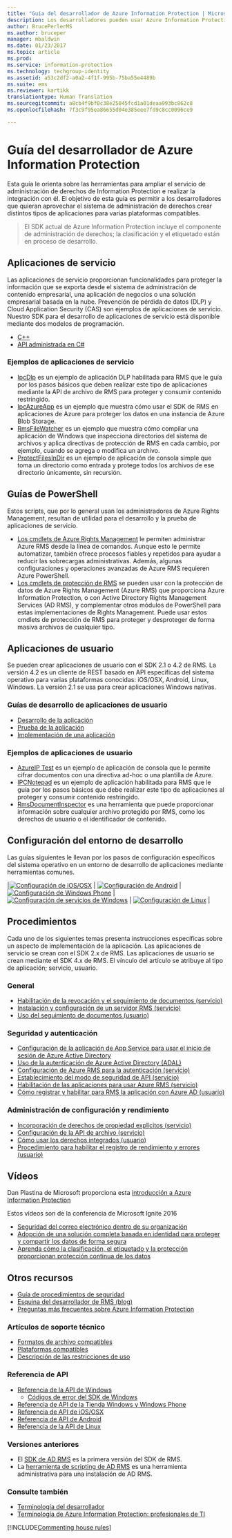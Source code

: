```yaml
---
title: "Guía del desarrollador de Azure Information Protection | Microsoft Docs"
description: Los desarrolladores pueden usar Azure Information Protection para proteger y administrar todo tipo de archivos
author: BrucePerlerMS
ms.author: bruceper
manager: mbaldwin
ms.date: 01/23/2017
ms.topic: article
ms.prod: 
ms.service: information-protection
ms.technology: techgroup-identity
ms.assetid: a53c2df2-a0a2-4f1f-995b-75ba55e4489b
ms.suite: ems
ms.reviewer: kartikk
translationtype: Human Translation
ms.sourcegitcommit: a8cb4f9bf0c38e25045fcd1a01deaa993bc862c8
ms.openlocfilehash: 7f3c9f95ea86655d04e385eee7fd9c8cc0096ce9

---
```

# <a name="azure-information-protection-developers-guide"></a>Guía del desarrollador de Azure Information Protection

Esta guía le orienta sobre las herramientas para ampliar el servicio de administración de derechos de Information Protection e realizar la integración con él. El objetivo de esta guía es permitir a los desarrolladores que quieran aprovechar el sistema de administración de derechos crear distintos tipos de aplicaciones para varias plataformas compatibles.

>El SDK actual de Azure Information Protection incluye el componente de administración de derechos; la clasificación y el etiquetado están en proceso de desarrollo.

## <a name="service-applications"></a>Aplicaciones de servicio

Las aplicaciones de servicio proporcionan funcionalidades para proteger la información que se exporta desde el sistema de administración de contenido empresarial, una aplicación de negocios o una solución empresarial basada en la nube. Prevención de pérdida de datos (DLP) y Cloud Application Security (CAS) son ejemplos de aplicaciones de servicio. Nuestro SDK para el desarrollo de aplicaciones de servicio está disponible mediante dos modelos de programación.

- [C++](https://www.microsoft.com/en-us/download/details.aspx?id=38397)
- [API administrada en C#](https://github.com/Azure-Samples/Azure-Information-Protection-Samples/tree/master/IpcManagedAPI)

### <a name="examples-of-service-applications"></a>Ejemplos de aplicaciones de servicio

- [IpcDlp](https://github.com/Azure-Samples/active-directory-dotnet-rms) es un ejemplo de aplicación DLP habilitada para RMS que le guía por los pasos básicos que deben realizar este tipo de aplicaciones mediante la API de archivo de RMS para proteger y consumir contenido restringido.
- [IpcAzureApp](https://github.com/Azure-Samples/active-directory-dotnet-rms) es un ejemplo que muestra cómo usar el SDK de RMS en aplicaciones de Azure para proteger los datos en una instancia de Azure Blob Storage.
- [RmsFileWatcher](https://github.com/Azure-Samples/active-directory-dotnet-rms) es un ejemplo que muestra cómo compilar una aplicación de Windows que inspecciona directorios del sistema de archivos y aplica directivas de protección de RMS en cada cambio, por ejemplo, cuando se agrega o modifica un archivo.
- [ProtectFilesInDir](https://github.com/Azure-Samples/Azure-Information-Protection-Samples/tree/master/EncryptFilesInDir) es un ejemplo de aplicación de consola simple que toma un directorio como entrada y protege todos los archivos de ese directorio únicamente, sin recursión.

## <a name="powershell-guides"></a>Guías de PowerShell

Estos scripts, que por lo general usan los administradores de Azure Rights Management, resultan de utilidad para el desarrollo y la prueba de aplicaciones de servicio.

- [Los cmdlets de Azure Rights Management](https://msdn.microsoft.com/library/azure/dn629398.aspx) le permiten administrar Azure RMS desde la línea de comandos. Aunque esto le permite automatizar, también ofrece procesos fiables y repetidos para ayudar a reducir las sobrecargas administrativas. Además, algunas configuraciones y operaciones avanzadas de Azure RMS requieren Azure PowerShell.
- [Los cmdlets de protección de RMS](https://msdn.microsoft.com/library/azure/mt433195.aspx) se pueden usar con la protección de datos de Azure Rights Management (Azure RMS) que proporciona Azure Information Protection, o con Active Directory Rights Management Services (AD RMS), y complementar otros módulos de PowerShell para estas implementaciones de Rights Management. Puede usar estos cmdlets de protección de RMS para proteger y desproteger de forma masiva archivos de cualquier tipo.

## <a name="user-applications"></a>Aplicaciones de usuario

Se pueden crear aplicaciones de usuario con el SDK 2.1 o 4.2 de RMS.
La versión 4.2 es un cliente de REST basado en API específicas del sistema operativo para varias plataformas conocidas: iOS/OSX, Android, Linux, Windows. La versión 2.1 se usa para crear aplicaciones Windows nativas.

### <a name="user-application-development-guides"></a>Guías de desarrollo de aplicaciones de usuario

- [Desarrollo de la aplicación](developing-your-application.md)
- [Prueba de la aplicación](how-to-set-up-your-test-environment.md)
- [Implementación de una aplicación](deploying-your-application.md)

### <a name="user-application-samples"></a>Ejemplos de aplicaciones de usuario

- [AzureIP Test](https://github.com/Azure-Samples/Azure-Information-Protection-Samples/tree/master/AzureIP_Test) es un ejemplo de aplicación de consola que le permite cifrar documentos con una directiva ad-hoc o una plantilla de Azure.
- [IPCNotepad](https://github.com/Azure-Samples/Azure-Information-Protection-Samples/tree/master/AzureIP_Test) es un ejemplo de aplicación habilitada para RMS que le guía por los pasos básicos que debe realizar este tipo de aplicaciones al proteger y consumir contenido restringido.
- [RmsDocumentInspector](https://github.com/Azure-Samples/active-directory-dotnet-rms) es una herramienta que puede proporcionar información sobre cualquier archivo protegido por RMS, como los derechos de usuario o el identificador de contenido.

## <a name="development-environment-setup"></a>Configuración del entorno de desarrollo

Las guías siguientes le llevan por los pasos de configuración específicos del sistema operativo en un entorno de desarrollo de aplicaciones mediante herramientas comunes.

|[![Configuración de iOS/OSX](../media/develop/ios-icon.png)](ios-sdk.md) | [![Configuración de Android](../media/develop/android-icon.png)](android-sdk.md) | [![Configuración de Windows Phone](../media/develop/windows-phone-icon.png)](windows-phone-apps.md) | [![Configuración de servicios de Windows](../media/develop/windows-icon.png)](install-the-rms-sdk.md) | [![Configuración de Linux](../media/develop/linux-icon.png)](linux-setup.md) |

## <a name="how-tos"></a>Procedimientos

Cada uno de los siguientes temas presenta instrucciones específicas sobre un aspecto de implementación de la aplicación. Las aplicaciones de servicio se crean con el SDK 2.x de RMS. Las aplicaciones de usuario se crean mediante el SDK 4.x de RMS. El vínculo del artículo se atribuye al tipo de aplicación; servicio, usuario.

### <a name="general"></a>General

- [Habilitación de la revocación y el seguimiento de documentos (servicio)](tracking-content.md)
- [Instalación y configuración de un servidor RMS (servicio)](how-to-install-and-configure-an-rms-server.md)
- [Uso del seguimiento de documentos (usuario)](how-to-use-document-tracking.md)

### <a name="security-and-authentication"></a>Seguridad y autenticación

- [Configuración de la aplicación de App Service para usar el inicio de sesión de Azure Active Directory](https://docs.microsoft.com/en-us/azure/app-service-mobile/app-service-mobile-how-to-configure-active-directory-authentication)
- [Uso de la autenticación de Azure Active Directory (ADAL)](how-to-use-adal-authentication.md)
- [Configuración de Azure RMS para la autenticación (servicio)](adal-auth.md)
- [Establecimiento del modo de seguridad de API (servicio)](setting-the-api-security-mode-api-mode.md)
- [Habilitación de las aplicaciones para usar Azure RMS (servicio)](how-to-use-file-api-with-aadrm-cloud.md)
- [Cómo registrar y habilitar para RMS la aplicación con Azure AD (usuario)](authentication-integration.md)

### <a name="configuration-and-performance-management"></a>Administración de configuración y rendimiento

- [Incorporación de derechos de propiedad explícitos (servicio)](add-explicit-owner-rights.md)
- [Configuración de la API de archivo (servicio)](file-api-configuration.md)
- [Cómo usar los derechos integrados (usuario)](built-in-rights-usage-restriction-reference.md)
- [Procedimiento para habilitar el registro de rendimiento y errores (usuario)](enabling-logging.md)

## <a name="videos"></a>Vídeos

Dan Plastina de Microsoft proporciona esta [introducción a Azure Information Protection](https://www.microsoft.com/en-us/cloud-platform/azure-information-protection)

Estos vídeos son de la conferencia de Microsoft Ignite 2016

- [Seguridad del correo electrónico dentro de su organización](https://myignite.microsoft.com/videos/2787)
- [Adopción de una solución completa basada en identidad para proteger y compartir los datos de forma segura](https://myignite.microsoft.com/videos/2784)
- [Aprenda cómo la clasificación, el etiquetado y la protección proporcionan protección continua de los datos](https://myignite.microsoft.com/videos/2786)

## <a name="other-resources"></a>Otros recursos

- [Guía de procedimientos de seguridad](security-guidelines.md)
- [Esquina del desarrollador de RMS (blog)](https://blogs.msdn.microsoft.com/rms/)
- [Preguntas más frecuentes sobre Azure Information Protection](https://docs.microsoft.com/en-us/information-protection/get-started/faqs)

### <a name="support-articles"></a>Artículos de soporte técnico

- [Formatos de archivo compatibles](supported-file-formats.md)
- [Plataformas compatibles](supported-platforms.md)
- [Descripción de las restricciones de uso](understanding-usage-restrictions.md)

### <a name="api-reference"></a>Referencia de API

- [Referencia de la API de Windows](https://msdn.microsoft.com/en-us/library/hh535292.aspx)
  - [Códigos de error del SDK de Windows](https://msdn.microsoft.com/library/hh535248.aspx)
- [Referencia de API de la Tienda Windows y Windows Phone](https://msdn.microsoft.com/library/dn891914.aspx)
- [Referencia de API de iOS/OSX](https://msdn.microsoft.com/en-us/library/dn758306.aspx)
- [Referencia de API de Android](https://msdn.microsoft.com/en-us/library/dn758245.aspx)
- [Referencia de la API de Linux](http://azuread.github.io/rms-sdk-for-cpp/annotated.html)

### <a name="previous-versions"></a>Versiones anteriores

- El [SDK de AD RMS](https://msdn.microsoft.com/en-us/library/cc530379.aspx) es la primera versión del SDK de RMS.
- La [herramienta de scripting de AD RMS](https://msdn.microsoft.com/en-us/library/bb968797.aspx) es una herramienta administrativa para una instalación de AD RMS.

### <a name="see-also"></a>Consulte también

- [Terminología del desarrollador](terms.md)
- [Terminología de Azure Information Protection: profesionales de TI](../get-started/terminology.md)

[!INCLUDE[Commenting house rules](../includes/houserules.md)]


<!--HONumber=Jan17_HO4-->


